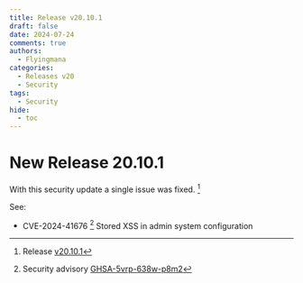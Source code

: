 ```yaml
---
title: Release v20.10.1
draft: false
date: 2024-07-24
comments: true
authors:
  - Flyingmana
categories:
  - Releases v20
  - Security
tags:
  - Security
hide:
  - toc
---
```


# New Release 20.10.1

With this security update a single issue was fixed. [^1]

<!-- more -->

See:

- CVE-2024-41676 [^2] Stored XSS in admin system configuration

[^1]: Release [v20.10.1](https://github.com/OpenMage/magento-lts/releases/tag/v20.10.1)
[^2]: Security advisory [GHSA-5vrp-638w-p8m2](https://github.com/OpenMage/magento-lts/security/advisories/GHSA-5vrp-638w-p8m2)
